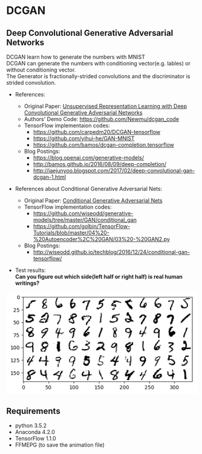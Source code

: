 # DCGAN
## Deep Convolutional Generative Adversarial Networks

DCGAN learn how to generate the numbers with MNIST<br/>
DCGAN can generate the numbers with conditioning vector(e.g. lables) or without conditioning vector.<br/> 
The Generator is fractionally-strided convolutions and the discriminator is strided convolution.<br/>

- References:
  - Original Paper: [Unsupervised Representation Learning with Deep Convolutional Generative Adversarial Networks](https://arxiv.org/abs/1511.06434)
  - Authors' Demo Code: https://github.com/Newmu/dcgan_code
  - TensorFlow implementaion codes:
    - https://github.com/carpedm20/DCGAN-tensorflow
    - https://github.com/yihui-he/GAN-MNIST
    - https://github.com/bamos/dcgan-completion.tensorflow
  - Blog Postings:
    - https://blog.openai.com/generative-models/
    - http://bamos.github.io/2016/08/09/deep-completion/
    - http://jaejunyoo.blogspot.com/2017/02/deep-convolutional-gan-dcgan-1.html
    
- References about Conditional Generative Adversarial Nets:
  - Original Paper: [Conditional Generative Adversarial Nets](https://arxiv.org/abs/1411.1784)
  - TensorFlow implementation codes:
    - https://github.com/wiseodd/generative-models/tree/master/GAN/conditional_gan
    - https://github.com/golbin/TensorFlow-Tutorials/blob/master/04%20-%20Autoencoder%2C%20GAN/03%20-%20GAN2.py
  - Blog Postings:
    - http://wiseodd.github.io/techblog/2016/12/24/conditional-gan-tensorflow/

- Test results:<br/>
**Can you figure out which side(left half or right half) is real human writings?**
<p align="center">  
  <img src="https://raw.githubusercontent.com/Jeonwonseok/GANs/master/Codes/DCGAN/Result_cond/999.png" width="600" alt="DCGAN MNIST"/>  
</p>

## Requirements
- python 3.5.2
- Anaconda 4.2.0
- TensorFlow 1.1.0
- FFMEPG (to save the animation file)

